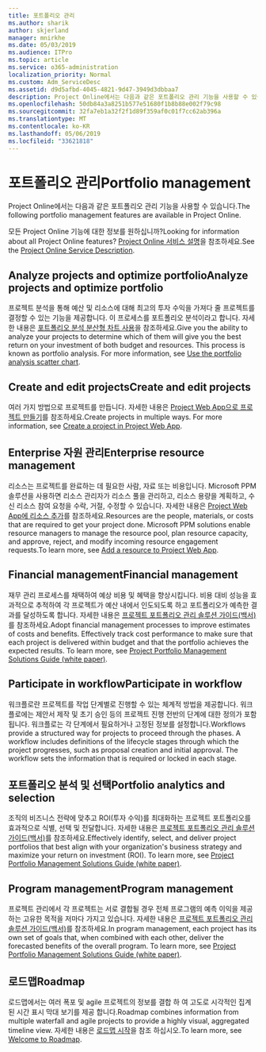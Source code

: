 ```yaml
---
title: 포트폴리오 관리
ms.author: sharik
author: skjerland
manager: mnirkhe
ms.date: 05/03/2019
ms.audience: ITPro
ms.topic: article
ms.service: o365-administration
localization_priority: Normal
ms.custom: Adm_ServiceDesc
ms.assetid: d9d5afbd-4045-4821-9d47-3949d3dbbaa7
description: Project Online에서는 다음과 같은 포트폴리오 관리 기능을 사용할 수 있습니다.
ms.openlocfilehash: 50db84a3a8251b577e51680f1b8b88e002f79c98
ms.sourcegitcommit: 32fa7eb1a32f2f1d89f359af0c01f7cc62ab396a
ms.translationtype: MT
ms.contentlocale: ko-KR
ms.lasthandoff: 05/06/2019
ms.locfileid: "33621818"
---
```

# <a name="portfolio-management"></a><span data-ttu-id="a0e4a-103">포트폴리오 관리</span><span class="sxs-lookup"><span data-stu-id="a0e4a-103">Portfolio management</span></span>

<span data-ttu-id="a0e4a-104">Project Online에서는 다음과 같은 포트폴리오 관리 기능을 사용할 수 있습니다.</span><span class="sxs-lookup"><span data-stu-id="a0e4a-104">The following portfolio management features are available in Project Online.</span></span>
  
<span data-ttu-id="a0e4a-105">모든 Project Online 기능에 대한 정보를 원하십니까?</span><span class="sxs-lookup"><span data-stu-id="a0e4a-105">Looking for information about all Project Online features?</span></span> <span data-ttu-id="a0e4a-106">[Project Online 서비스 설명](project-online-service-description.md)을 참조하세요.</span><span class="sxs-lookup"><span data-stu-id="a0e4a-106">See the [Project Online Service Description](project-online-service-description.md).</span></span>
  
## <a name="analyze-projects-and-optimize-portfolio"></a><span data-ttu-id="a0e4a-107">Analyze projects and optimize portfolio</span><span class="sxs-lookup"><span data-stu-id="a0e4a-107">Analyze projects and optimize portfolio</span></span>
<span data-ttu-id="a0e4a-108"><a name="bkmk_AnalyzeProjects"> </a></span><span class="sxs-lookup"><span data-stu-id="a0e4a-108"></span></span>

<span data-ttu-id="a0e4a-p102">프로젝트 분석을 통해 예산 및 리소스에 대해 최고의 투자 수익을 가져다 줄 프로젝트를 결정할 수 있는 기능을 제공합니다. 이 프로세스를 포트폴리오 분석이라고 합니다. 자세한 내용은 [포트폴리오 분석 분산형 차트 사용](http://go.microsoft.com/fwlink/?LinkID=823665&amp;clcid=0x409)을 참조하세요.</span><span class="sxs-lookup"><span data-stu-id="a0e4a-p102">Give you the ability to analyze your projects to determine which of them will give you the best return on your investment of both budget and resources. This process is known as portfolio analysis. For more information, see [Use the portfolio analysis scatter chart](http://go.microsoft.com/fwlink/?LinkID=823665&amp;clcid=0x409).</span></span>
  
## <a name="create-and-edit-projects"></a><span data-ttu-id="a0e4a-112">Create and edit projects</span><span class="sxs-lookup"><span data-stu-id="a0e4a-112">Create and edit projects</span></span>
<span data-ttu-id="a0e4a-113"><a name="bkmk_CreateAndEditProjects"> </a></span><span class="sxs-lookup"><span data-stu-id="a0e4a-113"></span></span>

<span data-ttu-id="a0e4a-p103">여러 가지 방법으로 프로젝트를 만듭니다. 자세한 내용은 [Project Web App으로 프로젝트 만들기](http://go.microsoft.com/fwlink/?LinkID=746895&amp;clcid=0x409)를 참조하세요.</span><span class="sxs-lookup"><span data-stu-id="a0e4a-p103">Create projects in multiple ways. For more information, see [Create a project in Project Web App](http://go.microsoft.com/fwlink/?LinkID=746895&amp;clcid=0x409).</span></span>
  
## <a name="enterprise-resource-management"></a><span data-ttu-id="a0e4a-116">Enterprise 자원 관리</span><span class="sxs-lookup"><span data-stu-id="a0e4a-116">Enterprise resource management</span></span>
<span data-ttu-id="a0e4a-117"><a name="bkmk_ResourceManagement"> </a></span><span class="sxs-lookup"><span data-stu-id="a0e4a-117"></span></span>

<span data-ttu-id="a0e4a-p104">리소스는 프로젝트를 완료하는 데 필요한 사람, 자료 또는 비용입니다. Microsoft PPM 솔루션을 사용하면 리소스 관리자가 리소스 풀을 관리하고, 리소스 용량을 계획하고, 수신 리소스 참여 요청을 수락, 거절, 수정할 수 있습니다. 자세한 내용은 [Project Web App에 리소스 추가](https://go.microsoft.com/fwlink/p/?LinkId=271320)를 참조하세요.</span><span class="sxs-lookup"><span data-stu-id="a0e4a-p104">Resources are the people, materials, or costs that are required to get your project done. Microsoft PPM solutions enable resource managers to manage the resource pool, plan resource capacity, and approve, reject, and modify incoming resource engagement requests.To learn more, see [Add a resource to Project Web App](https://go.microsoft.com/fwlink/p/?LinkId=271320).</span></span>
  
## <a name="financial-management"></a><span data-ttu-id="a0e4a-120">Financial management</span><span class="sxs-lookup"><span data-stu-id="a0e4a-120">Financial management</span></span>
<span data-ttu-id="a0e4a-121"><a name="bkmk_FinancialManagement"> </a></span><span class="sxs-lookup"><span data-stu-id="a0e4a-121"></span></span>

<span data-ttu-id="a0e4a-p105">재무 관리 프로세스를 채택하여 예상 비용 및 혜택을 향상시킵니다. 비용 대비 성능을 효과적으로 추적하여 각 프로젝트가 예산 내에서 인도되도록 하고 포트폴리오가 예측한 결과를 달성하도록 합니다. 자세한 내용은 [프로젝트 포트폴리오 관리 솔루션 가이드(백서)](https://go.microsoft.com/fwlink/p/?LinkId=402633)를 참조하세요.</span><span class="sxs-lookup"><span data-stu-id="a0e4a-p105">Adopt financial management processes to improve estimates of costs and benefits. Effectively track cost performance to make sure that each project is delivered within budget and that the portfolio achieves the expected results. To learn more, see [Project Portfolio Management Solutions Guide (white paper)](https://go.microsoft.com/fwlink/p/?LinkId=402633).</span></span>
  
## <a name="participate-in-workflow"></a><span data-ttu-id="a0e4a-125">Participate in workflow</span><span class="sxs-lookup"><span data-stu-id="a0e4a-125">Participate in workflow</span></span>
<span data-ttu-id="a0e4a-126"><a name="bkmk_ParticipateInWorkflow"> </a></span><span class="sxs-lookup"><span data-stu-id="a0e4a-126"></span></span>

<span data-ttu-id="a0e4a-p106">워크플로란 프로젝트를 작업 단계별로 진행할 수 있는 체계적 방법을 제공합니다. 워크플로에는 제안서 제작 및 초기 승인 등의 프로젝트 진행 전반의 단계에 대한 정의가 포함됩니다. 워크플로는 각 단계에서 필요하거나 고정된 정보를 설정합니다.</span><span class="sxs-lookup"><span data-stu-id="a0e4a-p106">Workflows provide a structured way for projects to proceed through the phases. A workflow includes definitions of the lifecycle stages through which the project progresses, such as proposal creation and initial approval. The workflow sets the information that is required or locked in each stage.</span></span>
  
## <a name="portfolio-analytics-and-selection"></a><span data-ttu-id="a0e4a-130">포트폴리오 분석 및 선택</span><span class="sxs-lookup"><span data-stu-id="a0e4a-130">Portfolio analytics and selection</span></span>
<span data-ttu-id="a0e4a-131"><a name="bkmk_PortfolioAnalyticsandSelection"> </a></span><span class="sxs-lookup"><span data-stu-id="a0e4a-131"></span></span>

<span data-ttu-id="a0e4a-p107">조직의 비즈니스 전략에 맞추고 ROI(투자 수익)를 최대화하는 프로젝트 포트폴리오를 효과적으로 식별, 선택 및 전달합니다. 자세한 내용은 [프로젝트 포트폴리오 관리 솔루션 가이드(백서)](https://go.microsoft.com/fwlink/p/?LinkId=402633)를 참조하세요.</span><span class="sxs-lookup"><span data-stu-id="a0e4a-p107">Effectively identify, select, and deliver project portfolios that best align with your organization's business strategy and maximize your return on investment (ROI). To learn more, see [Project Portfolio Management Solutions Guide (white paper)](https://go.microsoft.com/fwlink/p/?LinkId=402633).</span></span>
  
## <a name="program-management"></a><span data-ttu-id="a0e4a-134">Program management</span><span class="sxs-lookup"><span data-stu-id="a0e4a-134">Program management</span></span>
<span data-ttu-id="a0e4a-135"><a name="bkmk_ProgramManagement"> </a></span><span class="sxs-lookup"><span data-stu-id="a0e4a-135"></span></span>

<span data-ttu-id="a0e4a-p108">프로젝트 관리에서 각 프로젝트는 서로 결합될 경우 전체 프로그램의 예측 이익을 제공하는 고유한 목적을 저마다 가지고 있습니다. 자세한 내용은 [프로젝트 포트폴리오 관리 솔루션 가이드(백서)](https://go.microsoft.com/fwlink/p/?LinkId=402633)를 참조하세요.</span><span class="sxs-lookup"><span data-stu-id="a0e4a-p108">In program management, each project has its own set of goals that, when combined with each other, deliver the forecasted benefits of the overall program. To learn more, see [Project Portfolio Management Solutions Guide (white paper)](https://go.microsoft.com/fwlink/p/?LinkId=402633).</span></span>
  
## <a name="roadmap"></a><span data-ttu-id="a0e4a-138">로드맵</span><span class="sxs-lookup"><span data-stu-id="a0e4a-138">Roadmap</span></span>
<span data-ttu-id="a0e4a-139">로드맵에서는 여러 폭포 및 agile 프로젝트의 정보를 결합 하 여 고도로 시각적인 집계 된 시간 표시 막대 보기를 제공 합니다.</span><span class="sxs-lookup"><span data-stu-id="a0e4a-139">Roadmap combines information from multiple waterfall and agile projects to provide a highly visual, aggregated timeline view.</span></span> <span data-ttu-id="a0e4a-140">자세한 내용은 [로드맵 시작](https://support.office.com/article/video-welcome-to-roadmap-57764149-51b8-468f-a50d-9ea6a4fd835a)을 참조 하십시오.</span><span class="sxs-lookup"><span data-stu-id="a0e4a-140">To learn more, see [Welcome to Roadmap](https://support.office.com/article/video-welcome-to-roadmap-57764149-51b8-468f-a50d-9ea6a4fd835a).</span></span>

